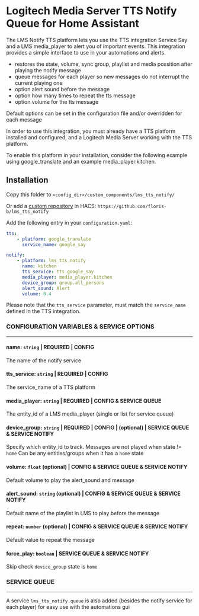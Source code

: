 # Logitech Media Server TTS Notify Queue for Home Assistant

The LMS Notify TTS platform lets you use the TTS integration Service Say and a LMS media_player to alert you of important events. This integration provides a simple interface to use in your automations and alerts.

- restores the state, volume, sync group, playlist and media possition after playing the notify message
- queue messages for each player so new messages do not interrupt the current playing one
- option alert sound before the message
- option how many times to repeat the tts message
- option volume for the tts message

Default options can be set in the configuration file and/or overridden for each message

In order to use this integration, you must already have a TTS platform installed and configured, and a Logitech Media Server working with the TTS platform.

To enable this platform in your installation, consider the following example using google_translate and an example media_player.kitchen.

## Installation

Copy this folder to `<config_dir>/custom_components/lms_tts_notify/`

Or add a [custom repository](https://hacs.xyz/docs/faq/custom_repositories) in HACS: `https://github.com/floris-b/lms_tts_notify`

Add the following entry in your `configuration.yaml`:

```yaml
tts:
    - platform: google_translate
      service_name: google_say

notify:
    - platform: lms_tts_notify
      name: kitchen
      tts_service: tts.google_say
      media_player: media_player.kitchen
      device_group: group.all_persons
      alert_sound: Alert
      volume: 0.4
```

Please note that the `tts_service` parameter, must match the `service_name` defined in the TTS integration.

### CONFIGURATION VARIABLES & SERVICE OPTIONS
___

#### **name**: `string` | REQUIRED | CONFIG
The name of the notify service

#### **tts_service**: `string` | REQUIRED | CONFIG
The service_name of a TTS platform

#### **media_player**: `string` | REQUIRED | CONFIG & SERVICE QUEUE 
The entity_id of a LMS media_player (single or list for service queue)

#### **device_group**: `string` | REQUIRED | CONFIG | (optional) | SERVICE QUEUE & SERVICE NOTIFY
Specify which entity_id to track. Messages are not played when state != `home`
Can be any entities/groups when it has a `home` state 

#### **volume**: `float` (optional) | CONFIG & SERVICE QUEUE & SERVICE NOTIFY
Default volume to play the alert_sound and message

#### **alert_sound**: `string` (optional) | CONFIG & SERVICE QUEUE & SERVICE NOTIFY
Default name of the playlist in LMS to play before the message

#### **repeat**: `number` (optional) | CONFIG & SERVICE QUEUE & SERVICE NOTIFY
Default value to repeat the message

#### **force_play**: `boolean` | SERVICE QUEUE & SERVICE NOTIFY
Skip check `device_group` state is `home` 

### SERVICE QUEUE
---
A service `lms_tts_notify.queue` is also added (besides the notify service for each player) for easy use with the automations gui